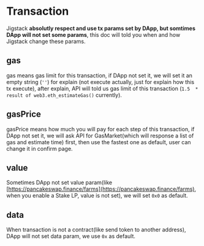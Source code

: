 # Transaction

Jigstack **absolutly respect and use tx params set by DApp, but somtimes DApp will not set some params**, this doc will told you when and how Jigstack change these params.

## gas

gas means gas limit for this transaction, if DApp not set it, we will set it an empty string (`''`) for explain (not execute actually, just for explain how this tx execute), after explain, API will told us gas limit of this transaction (`1.5  * result of web3.eth_estimateGas()` currently).

## gasPrice

gasPrice means how much you will pay for each step of this transaction, if DApp not set it, we will ask API for GasMarket(which will response a list of gas and estimate time) first, then use the fastest one as default, user can change it in confirm page.

## value

Sometimes DApp not set value param(like [https://pancakeswap.finance/farms](https://pancakeswap.finance/farms), when you enable a Stake LP, value is not set), we will set `0x0` as default.

## data

When transaction is not a contract(like send token to another address), DApp will not set data param, we use `0x` as default.